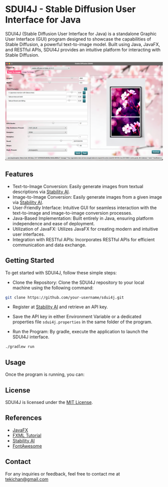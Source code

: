 # SDUI4J - Stable Diffusion User Interface for Java

SDUI4J (Stable Diffusion User Interface for Java) is a standalone Graphic User Interface (GUI) program designed to
showcase the capabilities of Stable Diffusion, a powerful text-to-image model. Built using Java, JavaFX, and RESTful
APIs, SDUI4J provides an intuitive platform for interacting with Stable Diffusion.

![Screenshot](sdui4j_screenshot.png)

## Features

- Text-to-Image Conversion: Easily generate images from textual descriptions via [Stability AI](https://stability.ai).
- Image-to-Image Conversion: Easily generate images from a given image via [Stability AI](https://stability.ai).
- User-Friendly Interface: Intuitive GUI for seamless interaction with the text-to-image and image-to-image conversion processes.
- Java-Based Implementation: Built entirely in Java, ensuring platform independence and ease of deployment.
- Utilization of JavaFX: Utilizes JavaFX for creating modern and intuitive user interfaces.
- Integration with RESTful APIs: Incorporates RESTful APIs for efficient communication and data exchange.

## Getting Started

To get started with SDUI4J, follow these simple steps:

- Clone the Repository: Clone the SDUI4J repository to your local machine using the following command:

```bash
git clone https://github.com/your-username/sdui4j.git
```

- Register at [Stability AI](https://stability.ai) and retrieve an API key.

- Save the API key in either Environment Variable or a dedicated properties file `sdui4j.properties` in the same folder of the program.

- Run the Program: By gradle, execute the application to launch the SDUI4J interface.

```bash
./gradlew run
```

## Usage
Once the program is running, you can:

## License
SDUI4J is licensed under the [MIT License](./LICENSE).

## References

- [JavaFX](https://openjfx.io/)
- [FXML Tutorial](https://docs.oracle.com/javafx/2/get_started/fxml_tutorial.htm)
- [Stability AI](https://stability.ai/)
- [FontAwesome](https://github.com/creationix/font-awesome/blob/master/FontAwesome.ttf)

## Contact
For any inquiries or feedback, feel free to contact me at [tekichan@gmail.com](mailto:tekichan@gmail.com)

